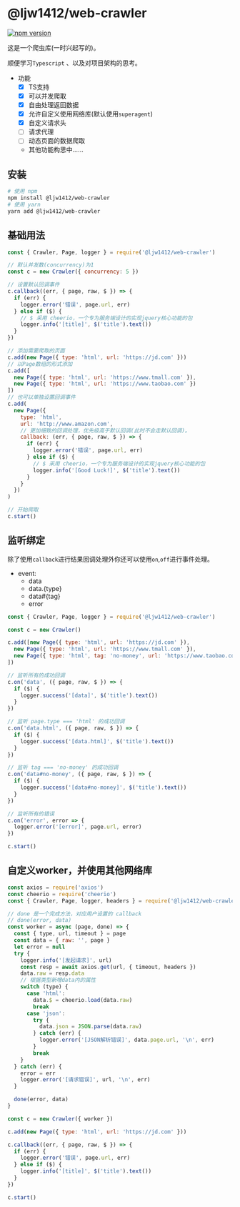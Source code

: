 # @ljw1412/web-crawler

[![npm version](https://img.shields.io/npm/v/@ljw1412/web-crawler?style=flat-square)](https://www.npmjs.com/package/@ljw1412/web-crawler)

这是一个爬虫库(一时兴起写的)。

顺便学习`Typescript` 、以及对项目架构的思考。

- 功能
  - [x] TS支持
  - [x] 可以并发爬取
  - [x] 自由处理返回数据
  - [x] 允许自定义使用网络库(默认使用`superagent`)
  - [x] 自定义请求头
  - [ ] 请求代理
  - [ ] 动态页面的数据爬取
  - 其他功能构思中……

## 安装
```sh
# 使用 npm
npm install @ljw1412/web-crawler
# 使用 yarn
yarn add @ljw1412/web-crawler
```

## 基础用法
```javascript
const { Crawler, Page, logger } = require('@ljw1412/web-crawler')

// 默认并发数(concurrency)为1
const c = new Crawler({ concurrency: 5 })

// 设置默认回调事件
c.callback((err, { page, raw, $ }) => {
  if (err) {
    logger.error('错误', page.url, err)
  } else if ($) {
    // $ 采用 cheerio，一个专为服务端设计的实现jquery核心功能的包
    logger.info('[title]', $('title').text())
  }
})

// 添加需要爬取的页面
c.add(new Page({ type: 'html', url: 'https://jd.com' }))
// 以Page数组的形式添加
c.add([
  new Page({ type: 'html', url: 'https://www.tmall.com' }),
  new Page({ type: 'html', url: 'https://www.taobao.com' })
])
// 也可以单独设置回调事件
c.add(
  new Page({
    type: 'html',
    url: 'http://www.amazon.com',
    // 更加细致的回调处理，优先级高于默认回调(此时不会走默认回调)。
    callback: (err, { page, raw, $ }) => {
      if (err) {
        logger.error('错误', page.url, err)
      } else if ($) {
        // $ 采用 cheerio，一个专为服务端设计的实现jquery核心功能的包
        logger.info('[Good Luck!]', $('title').text())
      }
    }
  })
)

// 开始爬取
c.start()
```

## 监听绑定

除了使用`callback`进行结果回调处理外你还可以使用`on`,`off`进行事件处理。

- event:
  - data
  - data.{type}
  - data#{tag}
  - error

```javascript
const { Crawler, Page, logger } = require('@ljw1412/web-crawler')

const c = new Crawler()

c.add([new Page({ type: 'html', url: 'https://jd.com' }),
  new Page({ type: 'html', url: 'https://www.tmall.com' }),
  new Page({ type: 'html', tag: 'no-money', url: 'https://www.taobao.com' })
])

// 监听所有的成功回调
c.on('data', ({ page, raw, $ }) => {
  if ($) {
    logger.success('[data]', $('title').text())
  }
})

// 监听 page.type === 'html' 的成功回调
c.on('data.html', ({ page, raw, $ }) => {
  if ($) {
    logger.success('[data.html]', $('title').text())
  }
})

// 监听 tag === 'no-money' 的成功回调
c.on('data#no-money', ({ page, raw, $ }) => {
  if ($) {
    logger.success('[data#no-money]', $('title').text())
  }
})

// 监听所有的错误
c.on('error', error => {
  logger.error('[error]', page.url, error)
})

c.start()
```

## 自定义worker，并使用其他网络库
```javascript
const axios = require('axios')
const cheerio = require('cheerio')
const { Crawler, Page, logger, headers } = require('@ljw1412/web-crawler')

// done 是一个完成方法，对应用户设置的 callback
// done(error, data)
const worker = async (page, done) => {
  const { type, url, timeout } = page
  const data = { raw: '', page }
  let error = null
  try {
    logger.info('[发起请求]', url)
    const resp = await axios.get(url, { timeout, headers })
    data.raw = resp.data
    // 根据类型新增data内的属性
    switch (type) {
      case 'html':
        data.$ = cheerio.load(data.raw)
        break
      case 'json':
        try {
          data.json = JSON.parse(data.raw)
        } catch (err) {
          logger.error('[JSON解析错误]', data.page.url, '\n', err)
        }
        break
    }
  } catch (err) {
    error = err
    logger.error('[请求错误]', url, '\n', err)
  }

  done(error, data)
}

const c = new Crawler({ worker })

c.add(new Page({ type: 'html', url: 'https://jd.com' }))

c.callback((err, { page, raw, $ }) => {
  if (err) {
    logger.error('错误', page.url, err)
  } else if ($) {
    logger.info('[title]', $('title').text())
  }
})

c.start()
```